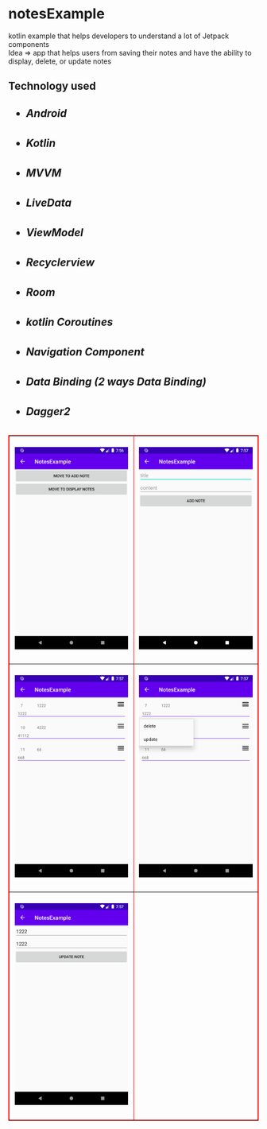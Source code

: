 # notesExample
kotlin example that helps developers to understand a lot of Jetpack components 
<br/>
Idea => app that helps users from saving their notes and have the ability to display, delete, or update notes


<h2>Technology used<h2/>
  <ul>
<h5><li>Android</li></h5>
<h5><li>Kotlin</li></h5>
<h5><li>MVVM</li></h5>
<h5><li>LiveData</li></h5>
<h5><li>ViewModel</li></h5>
<h5><li>Recyclerview</li></h5>
<h5><li>Room</li></h5>
<h5><li>kotlin Coroutines</li></h5>
<h5><li>Navigation Component</li></h5>
<h5><li>Data Binding (2 ways Data Binding)</li></h5>
<h5><li>Dagger2</li></h5>
  </ul>


 <html>
<table border="1" bordercolor="red" align="center">
    <tr>
        <td border=1 height=450 width=300><img src="img/Screenshot1.png"></img></th>
        <td border=1 height=450 width=300><img src="img/Screenshot2.png"></img></th>
    </tr>
    <tr>
        <td border=1 height=450 width=300><img src="img/Screenshot3.png"></img></th>
        <td border=1 height=450 width=300><img src="img/Screenshot4.png"></img></th>
    </tr>
      <tr>
        <td border=1 height=450 width=300><img src="img/Screenshot5.png"></img></th>
        <td border=1 height=450 width=300></th>
    </tr>
</table>
</html>
